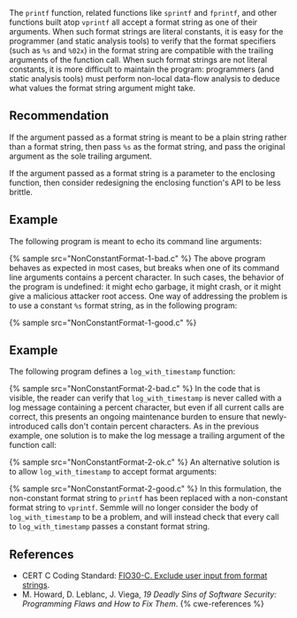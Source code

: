 The `printf` function, related functions like `sprintf` and `fprintf`, and other functions built atop `vprintf` all accept a format string as one of their arguments. When such format strings are literal constants, it is easy for the programmer (and static analysis tools) to verify that the format specifiers (such as `%s` and `%02x`) in the format string are compatible with the trailing arguments of the function call. When such format strings are not literal constants, it is more difficult to maintain the program: programmers (and static analysis tools) must perform non-local data-flow analysis to deduce what values the format string argument might take.


## Recommendation
If the argument passed as a format string is meant to be a plain string rather than a format string, then pass `%s` as the format string, and pass the original argument as the sole trailing argument.

If the argument passed as a format string is a parameter to the enclosing function, then consider redesigning the enclosing function's API to be less brittle.


## Example
The following program is meant to echo its command line arguments:

{% sample src="NonConstantFormat-1-bad.c" %}
The above program behaves as expected in most cases, but breaks when one of its command line arguments contains a percent character. In such cases, the behavior of the program is undefined: it might echo garbage, it might crash, or it might give a malicious attacker root access. One way of addressing the problem is to use a constant `%s` format string, as in the following program:

{% sample src="NonConstantFormat-1-good.c" %}

## Example
The following program defines a `log_with_timestamp` function:

{% sample src="NonConstantFormat-2-bad.c" %}
In the code that is visible, the reader can verify that `log_with_timestamp` is never called with a log message containing a percent character, but even if all current calls are correct, this presents an ongoing maintenance burden to ensure that newly-introduced calls don't contain percent characters. As in the previous example, one solution is to make the log message a trailing argument of the function call:

{% sample src="NonConstantFormat-2-ok.c" %}
An alternative solution is to allow `log_with_timestamp` to accept format arguments:

{% sample src="NonConstantFormat-2-good.c" %}
In this formulation, the non-constant format string to `printf` has been replaced with a non-constant format string to `vprintf`. Semmle will no longer consider the body of `log_with_timestamp` to be a problem, and will instead check that every call to `log_with_timestamp` passes a constant format string.


## References
* CERT C Coding Standard: [FIO30-C. Exclude user input from format strings](https://www.securecoding.cert.org/confluence/display/c/FIO30-C.+Exclude+user+input+from+format+strings).
* M. Howard, D. Leblanc, J. Viega, *19 Deadly Sins of Software Security: Programming Flaws and How to Fix Them*.
{% cwe-references %}
